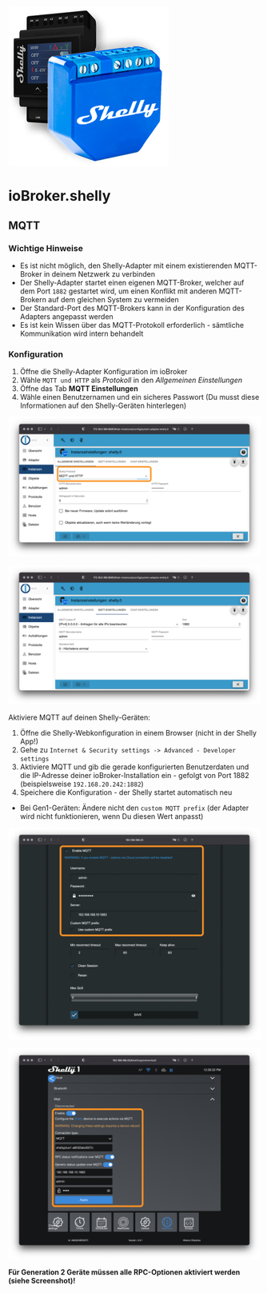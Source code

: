 ![Logo](../../admin/shelly.png)

# ioBroker.shelly

## MQTT

### Wichtige Hinweise

- Es ist nicht möglich, den Shelly-Adapter mit einem existierenden MQTT-Broker in deinem Netzwerk zu verbinden
- Der Shelly-Adapter startet einen eigenen MQTT-Broker, welcher auf dem Port ``1882`` gestartet wird, um einen Konflikt mit anderen MQTT-Brokern auf dem gleichen System zu vermeiden
- Der Standard-Port des MQTT-Brokers kann in der Konfiguration des Adapters angepasst werden
- Es ist kein Wissen über das MQTT-Protokoll erforderlich - sämtliche Kommunikation wird intern behandelt

### Konfiguration

1. Öffne die Shelly-Adapter Konfiguration im ioBroker
2. Wähle ```MQTT und HTTP``` als *Protokoll* in den *Allgemeinen Einstellungen*
3. Öffne das Tab **MQTT Einstellungen**
4. Wähle einen Benutzernamen und ein sicheres Passwort (Du musst diese Informationen auf den Shelly-Geräten hinterlegen)

![iobroker_general](./img/iobroker_general_mqtt.png)

![iobroker_mqtt](./img/iobroker_mqtt.png)

Aktiviere MQTT auf deinen Shelly-Geräten:

1. Öffne die Shelly-Webkonfiguration in einem Browser (nicht in der Shelly App!)
2. Gehe zu ```Internet & Security settings -> Advanced - Developer settings```
3. Aktiviere MQTT und gib die gerade konfigurierten Benutzerdaten und die IP-Adresse deiner ioBroker-Installation ein - gefolgt von Port 1882 (beispielsweise ```192.168.20.242:1882```)
4. Speichere die Konfiguration - der Shelly startet automatisch neu

- Bei Gen1-Geräten: Ändere nicht den ```custom MQTT prefix``` (der Adapter wird nicht funktionieren, wenn Du diesen Wert anpasst)

![shelly gen1](./img/shelly_mqtt-gen1.png)

![shelly gen2](./img/shelly_mqtt-gen2.png)

**Für Generation 2 Geräte müssen alle RPC-Optionen aktiviert werden (siehe Screenshot)!**
